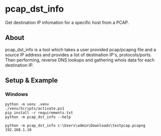 # pcap_dst_info

Get destination IP infomation for a specific host from a PCAP.

## About 

pcap_dst_info is a tool which takes a user provided pcap/pcapng file and a source IP address and provides a list of destination IP's, protocols/ports. Then performing, reverse DNS lookups and gathering whois data for each destination IP.

## Setup & Example

### Windows
```
python -m venv .venv
./venv/Scripts/activate.ps1
pip install -r requirements.txt
python -m pcap_dst_info --help
```
```
python -m pcap_dst_info c:\Users\admin\Downloads\testpcap.pcapng 192.168.1.10
```